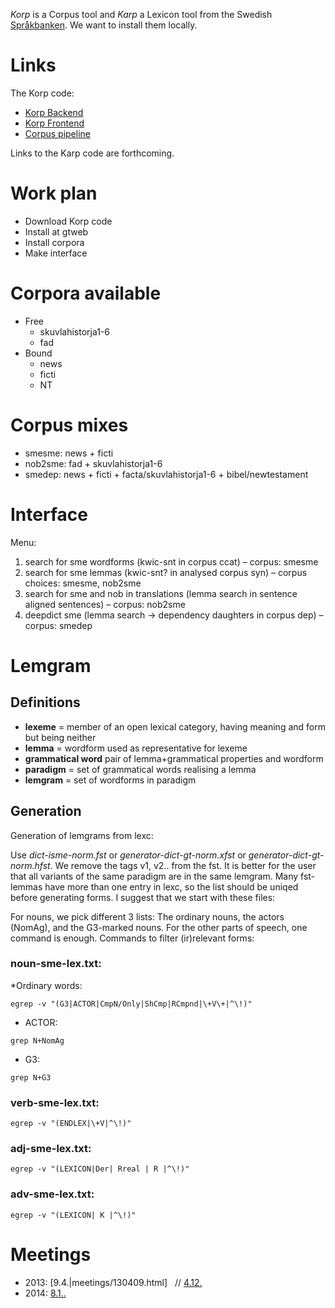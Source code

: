 *Korp* is a Corpus tool and *Karp* a Lexicon tool from the Swedish
[Språkbanken](http://sprakbanken.gu.se). We want to install them locally.

# Links 

The Korp code:

* [Korp Backend](http://spraakbanken.gu.se/swe/forskning/infrastruktur/korp/distribution/backend)
* [Korp Frontend](http://spraakbanken.gu.se/swe/forskning/infrastruktur/korp/distribution/frontend)
* [Corpus pipeline](http://spraakbanken.gu.se/swe/forskning/infrastruktur/korp/distribution/corpuspipeline)

Links to the Karp code are forthcoming.

# Work plan

* Download Korp code
* Install at gtweb
* Install corpora
* Make interface

# Corpora available
* Free
    - skuvlahistorja1-6
    - fad
* Bound
    - news
    - ficti
    - NT

# Corpus mixes
* smesme: news + ficti
* nob2sme: fad + skuvlahistorja1-6
* smedep: news + ficti + facta/skuvlahistorja1-6 + bibel/newtestament

# Interface
Menu:
1. search for sme wordforms (kwic-snt in corpus ccat) – corpus: smesme 
1. search for sme lemmas (kwic-snt? in analysed corpus syn) – corpus choices: smesme, nob2sme
1. search for sme and nob in translations (lemma search in sentence aligned sentences) – corpus: nob2sme
1. deepdict sme (lemma search -> dependency daughters in corpus dep) – corpus: smedep 

# Lemgram

## Definitions
* **lexeme** = member of an open lexical category, having meaning and form but being neither
* **lemma** = wordform used as representative for lexeme
* **grammatical word** pair of lemma+grammatical properties and wordform
* **paradigm** = set of grammatical words realising a lemma
* **lemgram** = set of wordforms in paradigm

## Generation
Generation of lemgrams from lexc:

Use *dict-isme-norm.fst* or *generator-dict-gt-norm.xfst* or *generator-dict-gt-norm.hfst*. We remove the tags v1, v2.. from the fst. It is better for the user that all variants of the same paradigm are in the same lemgram. Many fst-lemmas have more than one entry in lexc, so the list should be uniqed before generating forms. I suggest that we start with these files:

For nouns, we pick different 3 lists: The ordinary nouns, the actors (NomAg), and the G3-marked nouns. 
For the other parts of speech, one command is enough. Commands to filter (ir)relevant forms:

### noun-sme-lex.txt: 
*Ordinary words:
```
egrep -v "(G3|ACTOR|CmpN/Only|ShCmp|RCmpnd|\+V\+|^\!)"
```
* ACTOR: 
```
grep N+NomAg
```
* G3: 
```
grep N+G3
```
### verb-sme-lex.txt:
```
egrep -v "(ENDLEX|\+V|^\!)"
```
### adj-sme-lex.txt: 
```
egrep -v "(LEXICON|Der| Rreal | R |^\!)"
```
### adv-sme-lex.txt:
```
egrep -v "(LEXICON| K |^\!)"
```

# Meetings

* 2013: [9.4.|meetings/130409.html]   // [4.12.](meetings/131204.html)
* 2014: [8.1..](meetings/140108.html)
